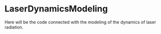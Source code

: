 # LaserDynamicsModeling
Here will be the code connected with the modeling of the dynamics of laser radiation.
